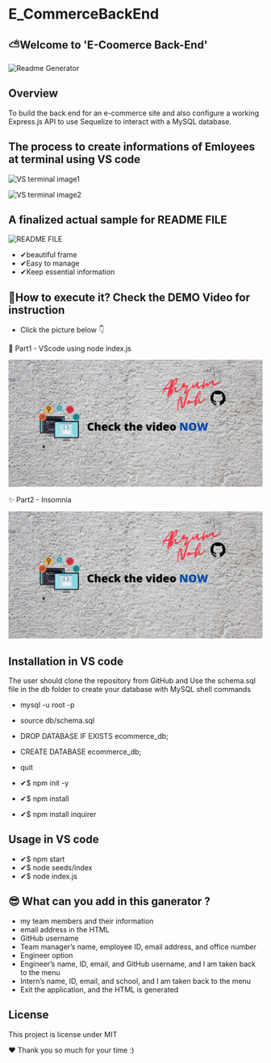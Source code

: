 # E_CommerceBackEnd

## ⛅Welcome to 'E-Coomerce Back-End'

![Readme Generator]()



## Overview

To build the back end for an e-commerce site and also configure a working Express.js API to use Sequelize to interact with a MySQL database.





## The process to create informations of Emloyees at terminal using VS code
![VS terminal image1]()

![VS terminal image2]()




## A finalized actual sample for README FILE
![README FILE]()

* ✔beautiful frame
* ✔Easy to manage
* ✔Keep essential information


## 🚩How to execute it? Check the DEMO Video for instruction

 * Click the picture below 👇

 🎇 Part1 - VScode using node index.js

[![Watch the video](https://github.com/ahrumnoh/ReadmeGenerator/blob/main/Image/Check%20the%20video%20NOW%20(1).jpg?raw=true)](https://drive.google.com/file/d/18qdX5A_qcp7NijERUVEvgeyQ2P6BiQeK/view)

 ✨ Part2 - Insomnia 
 
[![Watch the video](https://github.com/ahrumnoh/ReadmeGenerator/blob/main/Image/Check%20the%20video%20NOW%20(1).jpg?raw=true)](https://drive.google.com/file/d/1sn0geS0TWLMqxxV-lMevRDo4n-PNHfzd/view)





## Installation in VS code
The user should clone the repository from GitHub and Use the schema.sql file in the db folder to create your database with MySQL shell commands

* mysql -u root -p
* source db/schema.sql
* DROP DATABASE IF EXISTS ecommerce_db;
* CREATE DATABASE ecommerce_db;
* quit

* ✔$ npm init -y
* ✔$ npm install
* ✔$ npm install inquirer

## Usage in VS code
* ✔$ npm start
* ✔$ node seeds/index
* ✔$ node index.js


## 😎 What can you add in this ganerator ?

* my team members and their information
* email address in the HTML
* GitHub username
* Team manager’s name, employee ID, email address, and office number
* Engineer option
* Engineer’s name, ID, email, and GitHub username, and I am taken back to the menu
* Intern’s name, ID, email, and school, and I am taken back to the menu
* Exit the application, and the HTML is generated



## License 
This project is license under MIT


❤ Thank you so much for your time :)





